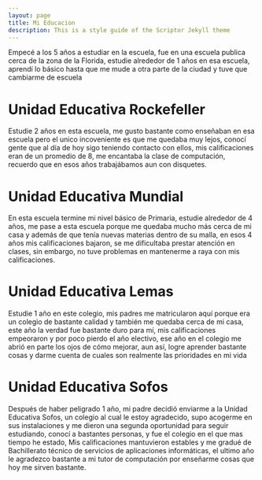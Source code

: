 ```yaml
---
layout: page
title: Mi Educacion
description: This is a style guide of the Scriptor Jekyll theme
---
```


Empecé a los 5 años a estudiar en la escuela, fue en una escuela publica cerca de la zona de la Florida, estudie alrededor de 1 años en esa escuela, aprendí lo básico hasta que me mude a otra parte de la ciudad y tuve que cambiarme de escuela

# Unidad Educativa Rockefeller

Estudie 2 años en esta escuela, me gusto bastante como enseñaban en esa escuela pero el unico incoveniente es que me quedaba muy lejos, conocí gente que al día de hoy sigo teniendo contacto con ellos, mis calificaciones eran de un promedio de 8, me encantaba la clase de computación, recuerdo que en esos años trabajábamos aun con disquetes.


# Unidad Educativa Mundial

En esta escuela termine mi nivel básico de Primaria, estudie alrededor de 4 años, me pase a esta escuela porque me quedaba mucho más cerca de mi casa y además de que tenía nuevas materias dentro de su malla, en esos 4 años mis calificaciones bajaron, se me dificultaba prestar atención en clases, sin embargo, no tuve problemas en mantenerme a raya con mis calificaciones.


# Unidad Educativa Lemas

Estudie 1 año en este colegio, mis padres me matricularon aquí porque era un colegio de bastante calidad y también me quedaba cerca de mi casa, este año la verdad fue bastante duro para mí, mis calificaciones empeoraron y por poco pierdo el año electivo, ese año en el colegio me abrió en parte los ojos de cómo mejorar, aun así, logre aprender bastante cosas y darme cuenta de cuales son realmente las prioridades en mi vida


# Unidad Educativa Sofos

Después de haber peligrado 1 año, mi padre decidió enviarme a la Unidad Educativa Sofos, un colegio al cual le estoy agradecido, supo acogerme en sus instalaciones y me dieron una segunda oportunidad para seguir estudiando, conocí a bastantes personas, y fue el colegio en el que mas tiempo he estado, Mis calificaciones mantuvieron estables y me gradué  de Bachillerato técnico de servicios de aplicaciones informáticas, el ultimo año le agradezco bastante a mi tutor de computación por enseñarme cosas que hoy me sirven bastante.
